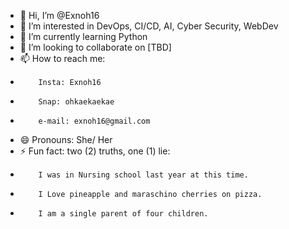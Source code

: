 - 👋 Hi, I’m @Exnoh16
- 👀 I’m interested in DevOps, CI/CD, AI, Cyber Security, WebDev
- 🌱 I’m currently learning Python
- 💞️ I’m looking to collaborate on [TBD]
- 📫 How to reach me:
-         Insta: Exnoh16
-         Snap: ohkaekaekae
-         e-mail: exnoh16@gmail.com
- 😄 Pronouns: She/ Her
- ⚡ Fun fact: two (2) truths, one (1) lie:
-         I was in Nursing school last year at this time.
-         I Love pineapple and maraschino cherries on pizza.
-         I am a single parent of four children. 

<!---
Exnoh16/Exnoh16 is a ✨ special ✨ repository because its `README.md` (this file) appears on your GitHub profile.
You can click the Preview link to take a look at your changes.
--->
